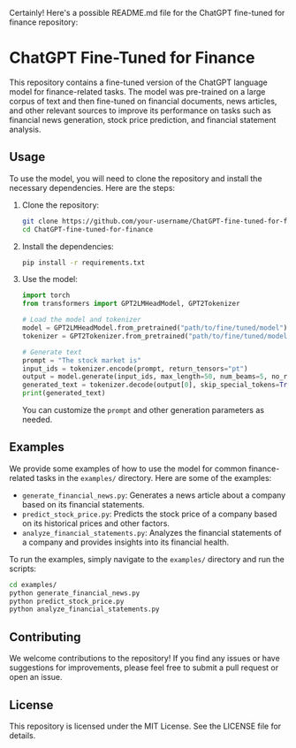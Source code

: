 Certainly! Here's a possible README.md file for the ChatGPT fine-tuned for finance repository:

# ChatGPT Fine-Tuned for Finance

This repository contains a fine-tuned version of the ChatGPT language model for finance-related tasks. The model was pre-trained on a large corpus of text and then fine-tuned on financial documents, news articles, and other relevant sources to improve its performance on tasks such as financial news generation, stock price prediction, and financial statement analysis.

## Usage

To use the model, you will need to clone the repository and install the necessary dependencies. Here are the steps:

1. Clone the repository:

   ```bash
   git clone https://github.com/your-username/ChatGPT-fine-tuned-for-finance.git
   cd ChatGPT-fine-tuned-for-finance
   ```

2. Install the dependencies:

   ```bash
   pip install -r requirements.txt
   ```

3. Use the model:

   ```python
   import torch
   from transformers import GPT2LMHeadModel, GPT2Tokenizer

   # Load the model and tokenizer
   model = GPT2LMHeadModel.from_pretrained("path/to/fine/tuned/model")
   tokenizer = GPT2Tokenizer.from_pretrained("path/to/fine/tuned/model")

   # Generate text
   prompt = "The stock market is"
   input_ids = tokenizer.encode(prompt, return_tensors="pt")
   output = model.generate(input_ids, max_length=50, num_beams=5, no_repeat_ngram_size=2, early_stopping=True)
   generated_text = tokenizer.decode(output[0], skip_special_tokens=True)
   print(generated_text)
   ```

   You can customize the `prompt` and other generation parameters as needed.

## Examples

We provide some examples of how to use the model for common finance-related tasks in the `examples/` directory. Here are some of the examples:

- `generate_financial_news.py`: Generates a news article about a company based on its financial statements.
- `predict_stock_price.py`: Predicts the stock price of a company based on its historical prices and other factors.
- `analyze_financial_statements.py`: Analyzes the financial statements of a company and provides insights into its financial health.

To run the examples, simply navigate to the `examples/` directory and run the scripts:

```bash
cd examples/
python generate_financial_news.py
python predict_stock_price.py
python analyze_financial_statements.py
```

## Contributing

We welcome contributions to the repository! If you find any issues or have suggestions for improvements, please feel free to submit a pull request or open an issue.

## License

This repository is licensed under the MIT License. See the LICENSE file for details.
